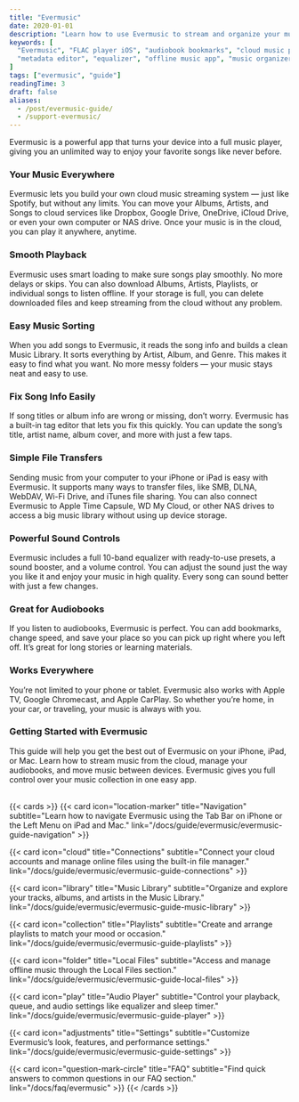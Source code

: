 ```yaml
---
title: "Evermusic"
date: 2020-01-01
description: "Learn how to use Evermusic to stream and organize your music library, create playlists, manage metadata, and enjoy audiobooks on iPhone, iPad, or Mac."
keywords: [
  "Evermusic", "FLAC player iOS", "audiobook bookmarks", "cloud music player", 
  "metadata editor", "equalizer", "offline music app", "music organizer"
]
tags: ["evermusic", "guide"]
readingTime: 3
draft: false
aliases:
  - /post/evermusic-guide/
  - /support-evermusic/
---
```


Evermusic is a powerful app that turns your device into a full music player, giving you an unlimited way to enjoy your favorite songs like never before.

### Your Music Everywhere

Evermusic lets you build your own cloud music streaming system — just like Spotify, but without any limits. You can move your Albums, Artists, and Songs to cloud services like Dropbox, Google Drive, OneDrive, iCloud Drive, or even your own computer or NAS drive. Once your music is in the cloud, you can play it anywhere, anytime.

### Smooth Playback

Evermusic uses smart loading to make sure songs play smoothly. No more delays or skips. You can also download Albums, Artists, Playlists, or individual songs to listen offline. If your storage is full, you can delete downloaded files and keep streaming from the cloud without any problem.

### Easy Music Sorting

When you add songs to Evermusic, it reads the song info and builds a clean Music Library. It sorts everything by Artist, Album, and Genre. This makes it easy to find what you want. No more messy folders — your music stays neat and easy to use.

### Fix Song Info Easily

If song titles or album info are wrong or missing, don’t worry. Evermusic has a built-in tag editor that lets you fix this quickly. You can update the song’s title, artist name, album cover, and more with just a few taps.

### Simple File Transfers

Sending music from your computer to your iPhone or iPad is easy with Evermusic. It supports many ways to transfer files, like SMB, DLNA, WebDAV, Wi-Fi Drive, and iTunes file sharing. You can also connect Evermusic to Apple Time Capsule, WD My Cloud, or other NAS drives to access a big music library without using up device storage.

### Powerful Sound Controls

Evermusic includes a full 10-band equalizer with ready-to-use presets, a sound booster, and a volume control. You can adjust the sound just the way you like it and enjoy your music in high quality. Every song can sound better with just a few changes.

### Great for Audiobooks

If you listen to audiobooks, Evermusic is perfect. You can add bookmarks, change speed, and save your place so you can pick up right where you left off. It’s great for long stories or learning materials.

### Works Everywhere

You’re not limited to your phone or tablet. Evermusic also works with Apple TV, Google Chromecast, and Apple CarPlay. So whether you’re home, in your car, or traveling, your music is always with you.

### Getting Started with Evermusic

This guide will help you get the best out of Evermusic on your iPhone, iPad, or Mac. Learn how to stream music from the cloud, manage your audiobooks, and move music between devices. Evermusic gives you full control over your music collection in one easy app.<br><br>


{{< cards >}}
  {{< card icon="location-marker" title="Navigation" subtitle="Learn how to navigate Evermusic using the Tab Bar on iPhone or the Left Menu on iPad and Mac." link="/docs/guide/evermusic/evermusic-guide-navigation" >}}

  {{< card icon="cloud" title="Connections" subtitle="Connect your cloud accounts and manage online files using the built-in file manager." link="/docs/guide/evermusic/evermusic-guide-connections" >}}

  {{< card icon="library" title="Music Library" subtitle="Organize and explore your tracks, albums, and artists in the Music Library." link="/docs/guide/evermusic/evermusic-guide-music-library" >}}

  {{< card icon="collection" title="Playlists" subtitle="Create and arrange playlists to match your mood or occasion." link="/docs/guide/evermusic/evermusic-guide-playlists" >}}

  {{< card icon="folder" title="Local Files" subtitle="Access and manage offline music through the Local Files section." link="/docs/guide/evermusic/evermusic-guide-local-files" >}}

  {{< card icon="play" title="Audio Player" subtitle="Control your playback, queue, and audio settings like equalizer and sleep timer." link="/docs/guide/evermusic/evermusic-guide-player" >}}

  {{< card icon="adjustments" title="Settings" subtitle="Customize Evermusic’s look, features, and performance settings." link="/docs/guide/evermusic/evermusic-guide-settings" >}}

  {{< card icon="question-mark-circle" title="FAQ" subtitle="Find quick answers to common questions in our FAQ section." link="/docs/faq/evermusic" >}}
{{< /cards >}}